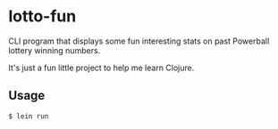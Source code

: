 # lotto-fun

CLI program that displays some fun interesting stats on past Powerball lottery winning numbers.

It's just a fun little project to help me learn Clojure.

## Usage

    $ lein run

